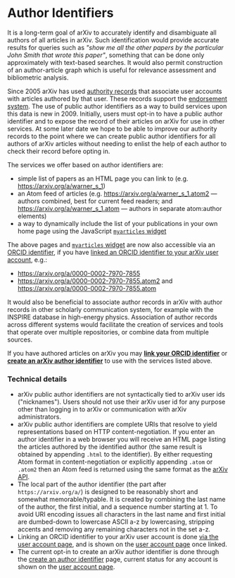 Author Identifiers
==================

It is a long-term goal of arXiv to accurately identify and disambiguate
all authors of all articles in arXiv. Such identification would provide
accurate results for queries such as *"show me all the other papers by
the particular John Smith that wrote this paper"*, something that can be
done only approximately with text-based searches. It would also permit
construction of an author-article graph which is useful for relevance
assessment and bibliometric analysis.

Since 2005 arXiv has used [authority records](authority.md) that associate
user accounts with articles authored by that user. These records support
the [endorsement system](endorsement.md). The use of public author
identifiers as a way to build services upon this data is new in 2009.
Initially, users must opt-in to have a public author identifier and to
expose the record of their articles on arXiv for use in other services.
At some later date we hope to be able to improve our authority records
to the point where we can create public author identifiers for all
authors of arXiv articles without needing to enlist the help of each
author to check their record before opting in.

The services we offer based on author identifiers are:

-   simple list of papers as an HTML page you can link to (e.g.
    <https://arxiv.org/a/warner_s_1>)
-   an Atom feed of articles (e.g.
    <https://arxiv.org/a/warner_s_1.atom2> — authors combined, best for
    current feed readers; and <https://arxiv.org/a/warner_s_1.atom> —
    authors in separate atom:author elements)
-   a way to dynamically include the list of your publications in your
    own home page using the JavaScript [`myarticles` widget](myarticles.md)

The above pages and [`myarticles` widget](myarticles.md) are now also
accessible via an [ORCID identifier](orcid.md), if you have [linked
an ORCID identifier to your arXiv user account](https://arxiv.org/user/confirm_orcid_id),
e.g.:

-   <https://arxiv.org/a/0000-0002-7970-7855>
-   <https://arxiv.org/a/0000-0002-7970-7855.atom2> and
    <https://arxiv.org/a/0000-0002-7970-7855.atom>

It would also be beneficial to associate author records in arXiv with
author records in other scholarly communication system, for example with
the INSPIRE database in high-energy physics. Association of author
records across different systems would facilitate the creation of
services and tools that operate over multiple repositories, or combine
data from multiple sources.

If you have authored articles on arXiv you may **[link your ORCID
identifier](https://arxiv.org/user/confirm_orcid_id)** or **[create an arXiv author
identifier](https://arxiv.org/set_author_id)** to use with the services listed above.

### Technical details

-   arXiv public author identifiers are not syntactically tied to arXiv
    user ids ("nicknames"). Users should not use their arXiv user id for
    any purpose other than logging in to arXiv or communication with
    arXiv administrators.
-   arXiv public author identifiers are complete URIs that resolve to
    yield representations based on HTTP content-negotiation. If you
    enter an author identifier in a web browser you will receive an HTML
    page listing the articles authored by the identified author (the
    same result is obtained by appending `.html` to the identifier). By
    either requesting Atom format in content-negotiation or explicitly
    appending `.atom` or `.atom2` then an Atom feed is returned using
    the same format as the [arXiv API](api/index.md).
-   The local part of the author identifier (the part after
    `https://arxiv.org/a/`) is designed to be reasonably short and
    somewhat memorable/typable. It is created by combining the last name
    of the author, the first initial, and a sequence number starting
    at 1. To avoid URI encoding issues all characters in the last name
    and first initial are dumbed-down to lowercase ASCII a-z by
    lowercasing, stripping accents and removing any remaining characters
    not in the set a-z.
-   Linking an ORCID identifier to your arXiv user account is done [via
    the user account page](https://arxiv.org/user/confirm_orcid_id), and is shown on the
    [user account page](https://arxiv.org/user) once linked.
-   The current opt-in to create an arXiv author identifier is done
    through the [create an author identifier](https://arxiv.org/set_author_id) page,
    current status for any account is shown on the [user account
    page](https://arxiv.org/auth).
